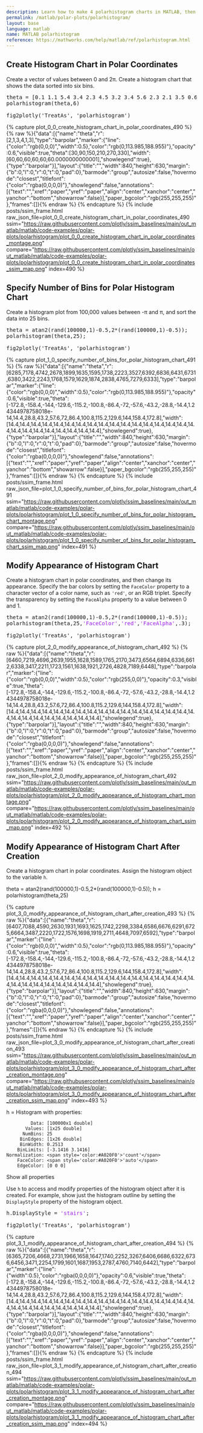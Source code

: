 ```yaml
---
description: Learn how to make 4 polarhistogram charts in MATLAB, then publish them to the Web with Plotly.
permalink: /matlab/polar-plots/polarhistogram/
layout: base
language: matlab
name: MATLAB polarhistogram
reference: https://mathworks.com/help/matlab/ref/polarhistogram.html
---
```


## Create Histogram Chart in Polar Coordinates

Create a vector of values between 0 and 2π. Create a histogram chart that shows the data sorted into six bins.

<pre class="mcode">
theta = [0.1 1.1 5.4 3.4 2.3 4.5 3.2 3.4 5.6 2.3 2.1 3.5 0.6 6.1];
polarhistogram(theta,6)

fig2plotly('TreatAs', 'polarhistogram')
</pre>

{% capture plot_0_0_create_histogram_chart_in_polar_coordinates_490 %}
  {% raw %}{"data":[{"name":"theta","r":[2,1,3,4,1,3],"type":"barpolar","marker":{"line":{"color":"rgb(0,0,0)","width":0.5},"color":"rgb(0,113.985,188.955)"},"opacity":0.6,"visible":true,"theta":[30,90,150,210,270,330],"width":[60,60,60,60,60,60.0000000000001],"showlegend":true},{"type":"barpolar"}],"layout":{"title":"","width":840,"height":630,"margin":{"b":0,"l":0,"r":0,"t":0,"pad":0},"barmode":"group","autosize":false,"hovermode":"closest","titlefont":{"color":"rgba(0,0,0,0)"},"showlegend":false,"annotations":[{"text":"","xref":"paper","yref":"paper","align":"center","xanchor":"center","yanchor":"bottom","showarrow":false}],"paper_bgcolor":"rgb(255,255,255)"},"frames":[]}{% endraw %}
{% endcapture %}
{% include posts/ssim_frame.html 
  raw_json_file=plot_0_0_create_histogram_chart_in_polar_coordinates_490
  ssim="https://raw.githubusercontent.com/plotly/ssim_baselines/main/out_matlab/matlab/code-examples/polar-plots/polarhistogram/plot_0_0_create_histogram_chart_in_polar_coordinates_montage.png" 
  compare="https://raw.githubusercontent.com/plotly/ssim_baselines/main/out_matlab/matlab/code-examples/polar-plots/polarhistogram/plot_0_0_create_histogram_chart_in_polar_coordinates_ssim_map.png" 
  index=490
%}



<!--------------------- EXAMPLE BREAK ------------------------->

## Specify Number of Bins for Polar Histogram Chart

Create a histogram plot from 100,000 values between -π and π, and sort the data into 25 bins.

<pre class="mcode">
theta = atan2(rand(100000,1)-0.5,2*(rand(100000,1)-0.5));
polarhistogram(theta,25);

fig2plotly('TreatAs', 'polarhistogram')
</pre>

{% capture plot_1_0_specify_number_of_bins_for_polar_histogram_chart_491 %}
  {% raw %}{"data":[{"name":"theta","r":[6285,7178,4742,2678,1899,1635,1595,1738,2223,3527,6392,6836,6431,6731,6380,3422,2243,1768,1579,1629,1874,2838,4765,7279,6333],"type":"barpolar","marker":{"line":{"color":"rgb(0,0,0)","width":0.5},"color":"rgb(0,113.985,188.955)"},"opacity":0.6,"visible":true,"theta":[-172.8,-158.4,-144,-129.6,-115.2,-100.8,-86.4,-72,-57.6,-43.2,-28.8,-14.4,1.24344978758018e-14,14.4,28.8,43.2,57.6,72,86.4,100.8,115.2,129.6,144,158.4,172.8],"width":[14.4,14.4,14.4,14.4,14.4,14.4,14.4,14.4,14.4,14.4,14.4,14.4,14.4,14.4,14.4,14.4,14.4,14.4,14.4,14.4,14.4,14.4,14.4,14.4,14.4],"showlegend":true},{"type":"barpolar"}],"layout":{"title":"","width":840,"height":630,"margin":{"b":0,"l":0,"r":0,"t":0,"pad":0},"barmode":"group","autosize":false,"hovermode":"closest","titlefont":{"color":"rgba(0,0,0,0)"},"showlegend":false,"annotations":[{"text":"","xref":"paper","yref":"paper","align":"center","xanchor":"center","yanchor":"bottom","showarrow":false}],"paper_bgcolor":"rgb(255,255,255)"},"frames":[]}{% endraw %}
{% endcapture %}
{% include posts/ssim_frame.html 
  raw_json_file=plot_1_0_specify_number_of_bins_for_polar_histogram_chart_491
  ssim="https://raw.githubusercontent.com/plotly/ssim_baselines/main/out_matlab/matlab/code-examples/polar-plots/polarhistogram/plot_1_0_specify_number_of_bins_for_polar_histogram_chart_montage.png" 
  compare="https://raw.githubusercontent.com/plotly/ssim_baselines/main/out_matlab/matlab/code-examples/polar-plots/polarhistogram/plot_1_0_specify_number_of_bins_for_polar_histogram_chart_ssim_map.png" 
  index=491
%}



<!--------------------- EXAMPLE BREAK ------------------------->

## Modify Appearance of Histogram Chart

Create a histogram chart in polar coordinates, and then change its appearance. Specify the bar colors by setting the `FaceColor` property to a character vector of a color name, such as `'red'`, or an RGB triplet. Specify the transparency by setting the `FaceAlpha` property to a value between 0 and 1.

<pre class="mcode">
theta = atan2(rand(100000,1)-0.5,2*(rand(100000,1)-0.5));
polarhistogram(theta,25,<span style='color:#A020F0'>'FaceColor'</span>,<span style='color:#A020F0'>'red'</span>,<span style='color:#A020F0'>'FaceAlpha'</span>,.3);

fig2plotly('TreatAs', 'polarhistogram')
</pre>

{% capture plot_2_0_modify_appearance_of_histogram_chart_492 %}
  {% raw %}{"data":[{"name":"theta","r":[6460,7219,4696,2639,1955,1628,1589,1765,2170,3473,6564,6894,6336,6612,6338,3417,2211,1723,1561,1638,1921,2726,4828,7189,6448],"type":"barpolar","marker":{"line":{"color":"rgb(0,0,0)","width":0.5},"color":"rgb(255,0,0)"},"opacity":0.3,"visible":true,"theta":[-172.8,-158.4,-144,-129.6,-115.2,-100.8,-86.4,-72,-57.6,-43.2,-28.8,-14.4,1.24344978758018e-14,14.4,28.8,43.2,57.6,72,86.4,100.8,115.2,129.6,144,158.4,172.8],"width":[14.4,14.4,14.4,14.4,14.4,14.4,14.4,14.4,14.4,14.4,14.4,14.4,14.4,14.4,14.4,14.4,14.4,14.4,14.4,14.4,14.4,14.4,14.4,14.4,14.4],"showlegend":true},{"type":"barpolar"}],"layout":{"title":"","width":840,"height":630,"margin":{"b":0,"l":0,"r":0,"t":0,"pad":0},"barmode":"group","autosize":false,"hovermode":"closest","titlefont":{"color":"rgba(0,0,0,0)"},"showlegend":false,"annotations":[{"text":"","xref":"paper","yref":"paper","align":"center","xanchor":"center","yanchor":"bottom","showarrow":false}],"paper_bgcolor":"rgb(255,255,255)"},"frames":[]}{% endraw %}
{% endcapture %}
{% include posts/ssim_frame.html 
  raw_json_file=plot_2_0_modify_appearance_of_histogram_chart_492
  ssim="https://raw.githubusercontent.com/plotly/ssim_baselines/main/out_matlab/matlab/code-examples/polar-plots/polarhistogram/plot_2_0_modify_appearance_of_histogram_chart_montage.png" 
  compare="https://raw.githubusercontent.com/plotly/ssim_baselines/main/out_matlab/matlab/code-examples/polar-plots/polarhistogram/plot_2_0_modify_appearance_of_histogram_chart_ssim_map.png" 
  index=492
%}



<!--------------------- EXAMPLE BREAK ------------------------->

## Modify Appearance of Histogram Chart After Creation

Create a histogram chart in polar coordinates. Assign the histogram object to the variable `h`.


theta = atan2(rand(100000,1)-0.5,2*(rand(100000,1)-0.5));
h = polarhistogram(theta,25)


{% capture plot_3_0_modify_appearance_of_histogram_chart_after_creation_493 %}
  {% raw %}{"data":[{"name":"theta","r":[6407,7088,4590,2630,1931,1693,1625,1742,2298,3384,6586,6676,6291,6725,6664,3487,2220,1722,1576,1698,1919,2711,4648,7097,6592],"type":"barpolar","marker":{"line":{"color":"rgb(0,0,0)","width":0.5},"color":"rgb(0,113.985,188.955)"},"opacity":0.6,"visible":true,"theta":[-172.8,-158.4,-144,-129.6,-115.2,-100.8,-86.4,-72,-57.6,-43.2,-28.8,-14.4,1.24344978758018e-14,14.4,28.8,43.2,57.6,72,86.4,100.8,115.2,129.6,144,158.4,172.8],"width":[14.4,14.4,14.4,14.4,14.4,14.4,14.4,14.4,14.4,14.4,14.4,14.4,14.4,14.4,14.4,14.4,14.4,14.4,14.4,14.4,14.4,14.4,14.4,14.4,14.4],"showlegend":true},{"type":"barpolar"}],"layout":{"title":"","width":840,"height":630,"margin":{"b":0,"l":0,"r":0,"t":0,"pad":0},"barmode":"group","autosize":false,"hovermode":"closest","titlefont":{"color":"rgba(0,0,0,0)"},"showlegend":false,"annotations":[{"text":"","xref":"paper","yref":"paper","align":"center","xanchor":"center","yanchor":"bottom","showarrow":false}],"paper_bgcolor":"rgb(255,255,255)"},"frames":[]}{% endraw %}
{% endcapture %}
{% include posts/ssim_frame.html 
  raw_json_file=plot_3_0_modify_appearance_of_histogram_chart_after_creation_493
  ssim="https://raw.githubusercontent.com/plotly/ssim_baselines/main/out_matlab/matlab/code-examples/polar-plots/polarhistogram/plot_3_0_modify_appearance_of_histogram_chart_after_creation_montage.png" 
  compare="https://raw.githubusercontent.com/plotly/ssim_baselines/main/out_matlab/matlab/code-examples/polar-plots/polarhistogram/plot_3_0_modify_appearance_of_histogram_chart_after_creation_ssim_map.png" 
  index=493
%}


<div class="codeoutput">h = 
  Histogram with properties:

             Data: [100000x1 double]
           Values: [1x25 double]
          NumBins: 25
         BinEdges: [1x26 double]
         BinWidth: 0.2513
        BinLimits: [-3.1416 3.1416]
    Normalization: <span style='color:#A020F0'>'count'</span>
        FaceColor: <span style='color:#A020F0'>'auto'</span>
        EdgeColor: [0 0 0]

  Show all properties

</div>


Use `h` to access and modify properties of the histogram object after it is created. For example, show just the histogram outline by setting the `DisplayStyle` property of the histogram object.

<pre class="mcode">
h.DisplayStyle = <span style='color:#A020F0'>'stairs'</span>;

fig2plotly('TreatAs', 'polarhistogram')
</pre>

{% capture plot_3_1_modify_appearance_of_histogram_chart_after_creation_494 %}
  {% raw %}{"data":[{"name":"theta","r":[6365,7206,4668,2731,1966,1658,1647,1740,2252,3267,6406,6686,6322,6736,6456,3471,2254,1799,1601,1687,1953,2787,4760,7140,6442],"type":"barpolar","marker":{"line":{"width":0.5},"color":"rgba(0,0,0,0)"},"opacity":0.6,"visible":true,"theta":[-172.8,-158.4,-144,-129.6,-115.2,-100.8,-86.4,-72,-57.6,-43.2,-28.8,-14.4,1.24344978758018e-14,14.4,28.8,43.2,57.6,72,86.4,100.8,115.2,129.6,144,158.4,172.8],"width":[14.4,14.4,14.4,14.4,14.4,14.4,14.4,14.4,14.4,14.4,14.4,14.4,14.4,14.4,14.4,14.4,14.4,14.4,14.4,14.4,14.4,14.4,14.4,14.4,14.4],"showlegend":true},{"type":"barpolar"}],"layout":{"title":"","width":840,"height":630,"margin":{"b":0,"l":0,"r":0,"t":0,"pad":0},"barmode":"group","autosize":false,"hovermode":"closest","titlefont":{"color":"rgba(0,0,0,0)"},"showlegend":false,"annotations":[{"text":"","xref":"paper","yref":"paper","align":"center","xanchor":"center","yanchor":"bottom","showarrow":false}],"paper_bgcolor":"rgb(255,255,255)"},"frames":[]}{% endraw %}
{% endcapture %}
{% include posts/ssim_frame.html 
  raw_json_file=plot_3_1_modify_appearance_of_histogram_chart_after_creation_494
  ssim="https://raw.githubusercontent.com/plotly/ssim_baselines/main/out_matlab/matlab/code-examples/polar-plots/polarhistogram/plot_3_1_modify_appearance_of_histogram_chart_after_creation_montage.png" 
  compare="https://raw.githubusercontent.com/plotly/ssim_baselines/main/out_matlab/matlab/code-examples/polar-plots/polarhistogram/plot_3_1_modify_appearance_of_histogram_chart_after_creation_ssim_map.png" 
  index=494
%}



<!--------------------- EXAMPLE BREAK ------------------------->

